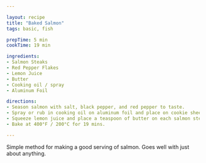 ```yaml
---

layout: recipe
title: "Baked Salmon"
tags: basic, fish

prepTime: 5 min
cookTime: 19 min

ingredients:
- Salmon Steaks
- Red Pepper Flakes
- Lemon Juice
- Butter
- Cooking oil / spray
- Aluminum Foil

directions:
- Season salmon with salt, black pepper, and red pepper to taste.
- Spray or rub in cooking oil on aluminum foil and place on cookie sheet or in baking pan.
- Squeeze lemon juice and place a teaspoon of butter on each salmon steak.
- Bake at 400°F / 200°C for 19 mins.

---
```


Simple method for making a good serving of salmon. Goes well with just about anything.
